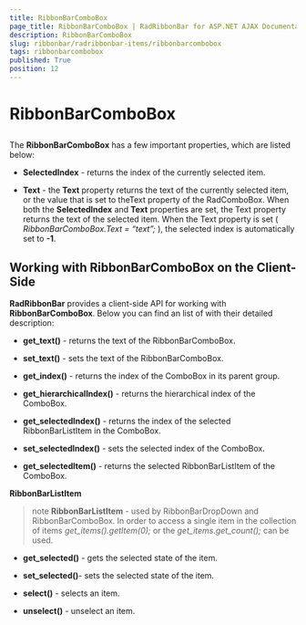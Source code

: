 ```yaml
---
title: RibbonBarComboBox
page_title: RibbonBarComboBox | RadRibbonBar for ASP.NET AJAX Documentation
description: RibbonBarComboBox
slug: ribbonbar/radribbonbar-items/ribbonbarcombobox
tags: ribbonbarcombobox
published: True
position: 12
---
```


# RibbonBarComboBox



## 

The **RibbonBarComboBox** has a few important properties, which are listed below:

* **SelectedIndex** - returns the index of the currently selected item.

* **Text** - the **Text** property returns the text of the currently selected item, or the value that is set to theText property of the RadComboBox. When both the **SelectedIndex** and **Text** properties are set, the Text property returns the text of the selected item. When the Text property is set ( *RibbonBarComboBox.Text = “text”;* ), the selected index is automatically set to **-1**.

## Working with RibbonBarComboBox on the Client-Side

**RadRibbonBar** provides a client-side API for working with **RibbonBarComboBox**. Below you can find an list of with their detailed description:

* **get_text()** - returns the text of the RibbonBarComboBox.

* **set_text()** - sets the text of the RibbonBarComboBox.

* **get_index()** - returns the index of the ComboBox in its parent group.

* **get_hierarchicalIndex()** - returns the hierarchical index of the ComboBox.

* **get_selectedIndex()** - returns the index of the selected RibbonBarListItem in the ComboBox.

* **set_selectedIndex()** - sets the selected index of the ComboBox.

* **get_selectedItem()** - returns the selected RibbonBarListItem of the ComboBox.

**RibbonBarListItem**

>note  **RibbonBarListItem** - used by RibbonBarDropDown and RibbonBarComboBox. In order to access a single item in the collection of items *get_items().getItem(0);* or the *get_items.get_count();* can be used.
>


* **get_selected()** - gets the selected state of the item.

* **set_selected()**- sets the selected state of the item.

* **select()** - selects an item.

* **unselect()** - unselect an item.
